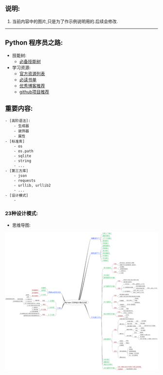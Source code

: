 
## 说明:
1. 当前内容中的图片,只是为了作示例说明用的.后续会修改.


---



## Python 程序员之路:
- 技能树:
    - [必备技能树](./00_skill_tree.md)
- 学习资源:
    - [官方资源列表](./00_python_std.md)
    - [必读书单](./01_book.md)
    - [优秀博客推荐](./02_blog.md)
    - [github项目推荐](./03_github.md)


## 重要内容:
    - [高阶语法]:
        - 生成器
        - 装饰器
        - 属性
    - [标准库]
        - os
        - os.path
        - sqlite
        - string
        - ...
    - [第三方库]
        - json
        - requests
        - urllib, urllib2
        - ...
    - [设计模式]
        - 


### 23种设计模式:

- 思维导图:

![参考](./resource/01_Python_23_Design_Patterns.png)

